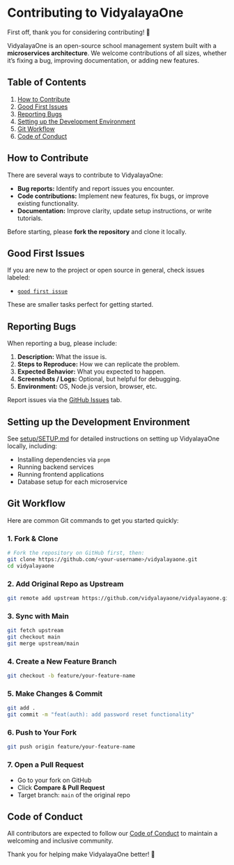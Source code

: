 # Contributing to VidyalayaOne

First off, thank you for considering contributing! 🎉  

VidyalayaOne is an open-source school management system built with a **microservices architecture**. We welcome contributions of all sizes, whether it’s fixing a bug, improving documentation, or adding new features.

## Table of Contents

1. [How to Contribute](#how-to-contribute)  
2. [Good First Issues](#good-first-issues)  
3. [Reporting Bugs](#reporting-bugs)  
4. [Setting up the Development Environment](#setting-up-the-development-environment)  
5. [Git Workflow](#git-workflow)  
6. [Code of Conduct](#code-of-conduct)  

## How to Contribute

There are several ways to contribute to VidyalayaOne:

- **Bug reports:** Identify and report issues you encounter.
- **Code contributions:** Implement new features, fix bugs, or improve existing functionality.
- **Documentation:** Improve clarity, update setup instructions, or write tutorials.

Before starting, please **fork the repository** and clone it locally.

## Good First Issues

If you are new to the project or open source in general, check issues labeled:

- [`good first issue`](https://github.com/vidyalayaone/vidyalayaone/issues?q=state%3Aopen%20label%3A%22good%20first%20issue%22)  

These are smaller tasks perfect for getting started.

## Reporting Bugs

When reporting a bug, please include:

1. **Description:** What the issue is.  
2. **Steps to Reproduce:** How we can replicate the problem.  
3. **Expected Behavior:** What you expected to happen.  
4. **Screenshots / Logs:** Optional, but helpful for debugging.  
5. **Environment:** OS, Node.js version, browser, etc.

Report issues via the [GitHub Issues](https://github.com/vidyalayaone/vidyalayaone/issues) tab.

## Setting up the Development Environment

See [setup/SETUP.md](setup/SETUP.md) for detailed instructions on setting up VidyalayaOne locally, including:

- Installing dependencies via `pnpm`  
- Running backend services  
- Running frontend applications  
- Database setup for each microservice  

## Git Workflow

Here are common Git commands to get you started quickly:

### 1. Fork & Clone
```bash
# Fork the repository on GitHub first, then:
git clone https://github.com/<your-username>/vidyalayaone.git
cd vidyalayaone
````

### 2. Add Original Repo as Upstream

```bash
git remote add upstream https://github.com/vidyalayaone/vidyalayaone.git
```

### 3. Sync with Main

```bash
git fetch upstream
git checkout main
git merge upstream/main
```

### 4. Create a New Feature Branch

```bash
git checkout -b feature/your-feature-name
```

### 5. Make Changes & Commit

```bash
git add .
git commit -m "feat(auth): add password reset functionality"
```

### 6. Push to Your Fork

```bash
git push origin feature/your-feature-name
```

### 7. Open a Pull Request

* Go to your fork on GitHub
* Click **Compare & Pull Request**
* Target branch: `main` of the original repo

## Code of Conduct

All contributors are expected to follow our [Code of Conduct](CODE_OF_CONDUCT.md) to maintain a welcoming and inclusive community.

Thank you for helping make VidyalayaOne better! 🚀
